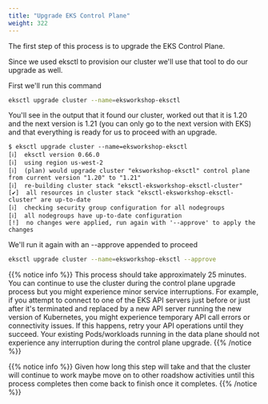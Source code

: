```yaml
---
title: "Upgrade EKS Control Plane"
weight: 322
---
```


The first step of this process is to upgrade the EKS Control Plane.

Since we used eksctl to provision our cluster we'll use that tool to do our upgrade as well.

First we'll run this command
```bash
eksctl upgrade cluster --name=eksworkshop-eksctl
```

You'll see in the output that it found our cluster, worked out that it is 1.20 and the next version is 1.21 (you can only go to the next version with EKS) and that everything is ready for us to proceed with an upgrade.
```
$ eksctl upgrade cluster --name=eksworkshop-eksctl
[ℹ]  eksctl version 0.66.0
[ℹ]  using region us-west-2
[ℹ]  (plan) would upgrade cluster "eksworkshop-eksctl" control plane from current version "1.20" to "1.21"
[ℹ]  re-building cluster stack "eksctl-eksworkshop-eksctl-cluster"
[✔]  all resources in cluster stack "eksctl-eksworkshop-eksctl-cluster" are up-to-date
[ℹ]  checking security group configuration for all nodegroups
[ℹ]  all nodegroups have up-to-date configuration
[!]  no changes were applied, run again with '--approve' to apply the changes
```

We'll run it again with an --approve appended to proceed
```bash
eksctl upgrade cluster --name=eksworkshop-eksctl --approve
```
{{% notice info %}}
This process should take approximately 25 minutes. You can continue to use the cluster during the control plane upgrade process but you might experience minor service interruptions. For example, if you attempt to connect to one of the EKS API servers just before or just after it's terminated and replaced by a new API server running the new version of Kubernetes, you might experience temporary API call errors or connectivity issues. If this happens, retry your API operations until they succeed. Your existing Pods/workloads running in the data plane should not experience any interruption during the control plane upgrade.
{{% /notice %}}

{{% notice info %}}
Given how long this step will take and that the cluster will continue to work maybe move on to other roadshow activities until this process completes then come back to finish once it completes.
{{% /notice %}}